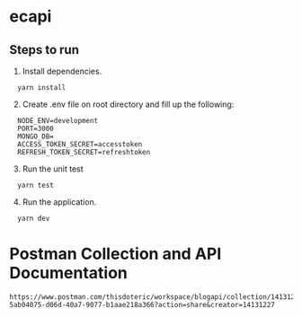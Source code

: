 # ecapi

## Steps to run

1. Install dependencies.

```
  yarn install
```

2. Create .env file on root directory and fill up the following:

```
  NODE_ENV=development
  PORT=3000
  MONGO_DB=
  ACCESS_TOKEN_SECRET=accesstoken
  REFRESH_TOKEN_SECRET=refreshtoken
```

3. Run the unit test

```
  yarn test
```

4. Run the application.

```
  yarn dev
```

# Postman Collection and API Documentation

```
https://www.postman.com/thisdoteric/workspace/blogapi/collection/14131227-5ab04075-d06d-40a7-9077-b1aae218a366?action=share&creator=14131227
```
